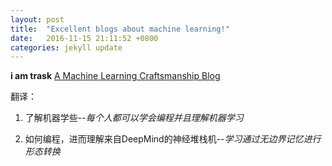 ```yaml
---
layout: post
title:  "Excellent blogs about machine learning!"
date:   2016-11-15 21:11:52 +0800
categories: jekyll update
---
```

**i am trask** [A Machine Learning Craftsmanship Blog][i am trask]

翻译：

1. 了解机器学些--*每个人都可以学会编程并且理解机器学习*

2. 如何编程，进而理解来自DeepMind的神经堆栈机--*学习通过无边界记忆进行形态转换*

[i am trask]: https://iamtrask.github.io
